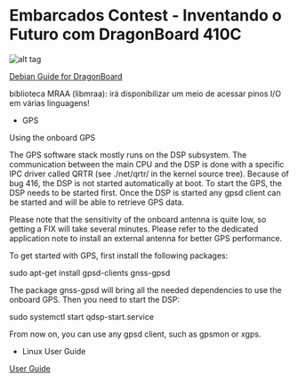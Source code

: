 # Embarcados Contest - Inventando o Futuro com DragonBoard 410C

![alt tag](https://image.ibb.co/dp5ELv/img2.jpg)

[Debian Guide for DragonBoard](http://builds.96boards.org/releases/dragonboard410c/linaro/debian/16.09/)

biblioteca MRAA (libmraa): irá disponibilizar um meio de acessar pinos I/O em várias linguagens! 

- GPS

Using the onboard GPS

The GPS software stack mostly runs on the DSP subsystem. The communication between the main CPU and the DSP is done with a specific IPC driver called QRTR (see ./net/qrtr/ in the kernel source tree). Because of bug 416, the DSP is not started automatically at boot. To start the GPS, the DSP needs to be started first. Once the DSP is started any gpsd client can be started and will be able to retrieve GPS data.

Please note that the sensitivity of the onboard antenna is quite low, so getting a FIX will take several minutes. Please refer to the dedicated application note to install an external antenna for better GPS performance.

To get started with GPS, first install the following packages:

sudo apt-get install gpsd-clients gnss-gpsd

The package gnss-gpsd will bring all the needed dependencies to use the onboard GPS. Then you need to start the DSP:

sudo systemctl start qdsp-start.service

From now on, you can use any gpsd client, such as gpsmon or xgps.

- Linux User Guide

[User Guide](https://github.com/96boards/documentation/blob/master/ConsumerEdition/DragonBoard-410c/Guides/LinuxUserGuide_DragonBoard.pdf)
